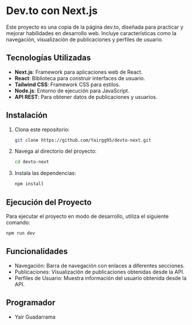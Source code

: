# Dev.to con Next.js

Este proyecto es una copia de la página dev.to, diseñada para practicar y mejorar habilidades en desarrollo web. Incluye características como la navegación, visualización de publicaciones y perfiles de usuario.

## Tecnologías Utilizadas

- **Next.js**: Framework para aplicaciones web de React.
- **React**: Biblioteca para construir interfaces de usuario.
- **Tailwind CSS**: Framework CSS para estilos.
- **Node.js**: Entorno de ejecución para JavaScript.
- **API REST**: Para obtener datos de publicaciones y usuarios.


## Instalación

1. Clona este repositorio:
    ```sh
    git clone https://github.com/Yairgg95/devto-next.git
    ```

2. Navega al directorio del proyecto:
    ```sh
    cd devto-next
    ```

3. Instala las dependencias:
    ```sh
    npm install
    ```

## Ejecución del Proyecto

Para ejecutar el proyecto en modo de desarrollo, utiliza el siguiente comando:

```sh
npm run dev
```

## Funcionalidades

- Navegación: Barra de navegación con enlaces a diferentes secciones.
- Publicaciones: Visualización de publicaciones obtenidas desde la API.
- Perfiles de Usuario: Muestra información del usuario obtenida desde la API.


## Programador

- Yair Guadarrama



